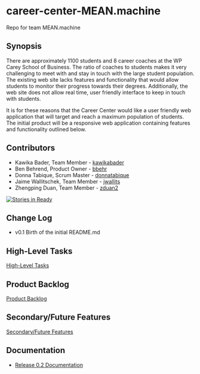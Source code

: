 # career-center-MEAN.machine
Repo for team MEAN.machine

## Synopsis

There are approximately 1100 students and 8 career coaches at the WP Carey School of Business.  The ratio of coaches to students makes it very challenging to meet with and stay in touch with the large student population.  The existing web site lacks features and functionality that would allow students to monitor their progress towards their degrees.  Additionally, the web site does not allow real time, user friendly interface to keep in touch with students. 

It is for these reasons that the Career Center would like a user friendly web application that will target and reach a maximum population of students.  The initial product will be a responsive web application containing features and functionality outlined below.

## Contributors

- Kawika Bader, Team Member - [kawikabader](https://github.com/kawikabader)
- Ben Behrend, Product Owner - [bbehr](https://github.com/bbehr)
- Donna Tabique, Scrum Master - [donnatabique](https://github.com/donnatabique)
- Jaime Wallitschek, Team Member - [jwallits](https://github.com/jwallits)
- Zhengping Duan, Team Member - [zduan2](https://gibhub.com/zduan2)

[![Stories in Ready](https://badge.waffle.io/asu-cis440-summer/career-center-MEAN.machine.svg?label=ready&title=Ready)](http://waffle.io/asu-cis440-summer/career-center-MEAN.machine)

## Change Log
- v0.1 Birth of the initial README.md

## High-Level Tasks
[High-Level Tasks](https://github.com/asu-cis440-summer/career-center-MEAN.machine/blob/master/highleveltasks.md)

## Product Backlog
[Product Backlog](https://github.com/asu-cis440-summer/career-center-MEAN.machine/blob/master/productbacklog.md)

## Secondary/Future Features
[Secondary/Future Features](https://github.com/asu-cis440-summer/career-center-MEAN.machine/blob/master/futurefeatures.md)

## Documentation
* [Release 0.2 Documentation](https://github.com/asu-cis440-summer/career-center-MEAN.machine/blob/master/Version0.2Documentation.pdf)

